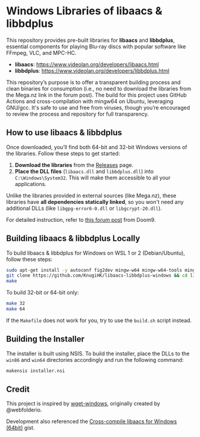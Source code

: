 # Windows Libraries of libaacs & libbdplus

This repository provides pre-built libraries for **libaacs** and **libbdplus**, essential components for playing Blu-ray discs with popular software like FFmpeg, VLC, and MPC-HC.

* **libaacs**: https://www.videolan.org/developers/libaacs.html
* **libbdplus**: https://www.videolan.org/developers/libbdplus.html

This repository’s purpose is to offer a transparent building process and clean binaries for consumption (i.e., no need to download the libraries from the Mega.nz link in the forum post). The build for this project uses GitHub Actions and cross-compilation with mingw64 on Ubuntu, leveraging GNU/gcc. It's safe to use and free from viruses, though you’re encouraged to review the process and repository for full transparency.

## How to use libaacs & libbdplus

Once downloaded, you’ll find both 64-bit and 32-bit Windows versions of the libraries. Follow these steps to get started:

1. **Download the libraries** from the [Releases](https://github.com/KnugiHK/libaacs-libbdplus-windows/releases) page.
2. **Place the DLL files** (`libaacs.dll` and `libbdplus.dll`) into `C:\Windows\System32`. This will make them accessible to all your applications.

Unlike the libraries provided in external sources (like Mega.nz), these libraries have **all dependencies statically linked**, so you won't need any additional DLLs (like `libgpg-error6-0.dll` or `libgcrypt-20.dll`).

For detailed instruction, refer to [this forum post](https://forum.doom9.org/showthread.php?p=1886086) from Doom9.

## Building libaacs & libbdplus Locally

To build libaacs & libbdplus for Windows on WSL 1 or 2 (Debian/Ubuntu), follow these steps:

```bash
sudo apt-get install -y autoconf fig2dev mingw-w64 mingw-w64-tools mingw-w64-i686-dev gcc make m4 pkg-config gettext
git clone https://github.com/KnugiHK/libaacs-libbdplus-windows && cd libaacs-libbdplus-windows
make
```

To build 32-bit or 64-bit only:
```bash
make 32
make 64
```

If the `Makefile` does not work for you, try to use the `build.sh` script instead.

## Building the Installer

The installer is built using NSIS. To build the installer, place the DLLs to the `win86` and `win64` directories accordingly and run the following command:

```bash
makensis installer.nsi
```

## Credit

This project is inspired by [wget-windows](https://github.com/KnugiHK/wget-windows), originally created by @webfolderio.

Development also referenced the [Cross-compile libaacs for Windows (64bit)](https://gist.github.com/ePirat/0fd2c714dea2748cca98cf2096faa574) gist.
